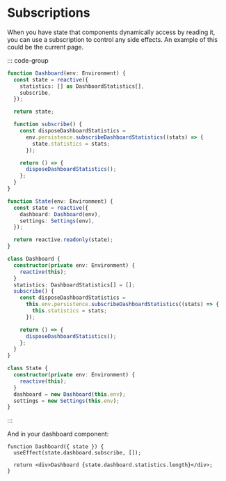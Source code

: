 # Subscriptions

When you have state that components dynamically access by reading it, you can use a subscription to control any side effects. An example of this could be the current page.

::: code-group

```ts [Functional]
function Dashboard(env: Environment) {
  const state = reactive({
    statistics: [] as DashboardStatistics[],
    subscribe,
  });

  return state;

  function subscribe() {
    const disposeDashboardStatistics =
      env.persistence.subscribeDashboardStatistics((stats) => {
        state.statistics = stats;
      });

    return () => {
      disposeDashboardStatistics();
    };
  }
}

function State(env: Environment) {
  const state = reactive({
    dashboard: Dashboard(env),
    settings: Settings(env),
  });

  return reactive.readonly(state);
}
```

```ts [Object Oriented]
class Dashboard {
  constructor(private env: Environment) {
    reactive(this);
  }
  statistics: DashboardStatistics[] = [];
  subscribe() {
    const disposeDashboardStatistics =
      this.env.persistence.subscribeDashboardStatistics((stats) => {
        this.statistics = stats;
      });

    return () => {
      disposeDashboardStatistics();
    };
  }
}

class State {
  constructor(private env: Environment) {
    reactive(this);
  }
  dashboard = new Dashboard(this.env);
  settings = new Settings(this.env);
}
```

:::

And in your dashboard component:

```tsx
function Dashboard({ state }) {
  useEffect(state.dashboard.subscribe, []);

  return <div>Dashboard {state.dashboard.statistics.length}</div>;
}
```

